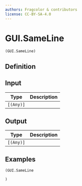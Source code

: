 ```yaml
---
authors: Fragcolor & contributors
license: CC-BY-SA-4.0
---
```



# GUI.SameLine

```clojure
(GUI.SameLine)
```


## Definition




## Input

| Type | Description |
|------|-------------|
| `[(Any)]` |  |


## Output

| Type | Description |
|------|-------------|
| `[(Any)]` |  |


## Examples

```clojure
(GUI.SameLine

)
```
